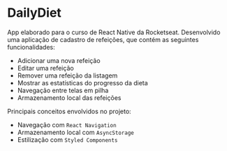 # DailyDiet
App elaborado para o curso de React Native da Rocketseat.
Desenvolvido uma aplicação de cadastro de refeições, que contém as seguintes funcionalidades:
- Adicionar uma nova refeição
- Editar uma refeição
- Remover uma refeição da listagem
- Mostrar as estatísticas do progresso da dieta
- Navegação entre telas em pilha
- Armazenamento local das refeições

Principais conceitos envolvidos no projeto:
- Navegação com `React Navigation`
- Armazenamento local com `AsyncStorage`
- Estilização com `Styled Components`



